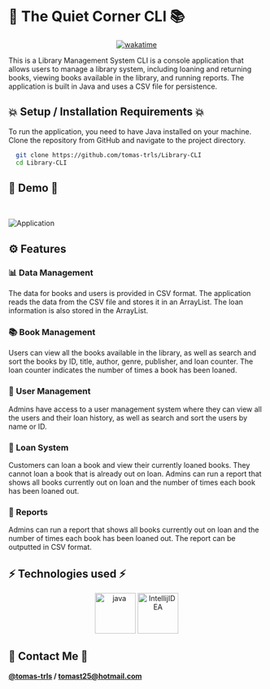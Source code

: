 # 🌟 The Quiet Corner CLI 📚

<div align="center">

[![wakatime](https://wakatime.com/badge/github/tomas-trls/Library-CLI.svg?style=flat-square)](https://wakatime.com/badge/github/tomas-trls/Library-CLI)
</div>

This is a Library Management System CLI is a console application that allows users to manage a library system, including loaning and returning books, viewing books available in the library, and running reports. The application is built in Java and uses a CSV file for persistence.

## 💥 Setup / Installation Requirements 💥

To run the application, you need to have Java installed on your machine. 
Clone the repository from GitHub and navigate to the project directory.

```bash
  git clone https://github.com/tomas-trls/Library-CLI
  cd Library-CLI
```

## 🌚 Demo 🌝

<br />
<p align="center">

   ![Application](http://g.recordit.co/XKlhSyxTrk.gif)
   
</p>

## ⚙️ Features

### 📊 Data Management
The data for books and users is provided in CSV format. The application reads the data from the CSV file and stores it in an ArrayList. 
The loan information is also stored in the ArrayList.

### 📚 Book Management
Users can view all the books available in the library, as well as search and sort the books by ID, title, author, genre, publisher, and loan counter. 
The loan counter indicates the number of times a book has been loaned.

<h3>🤵 User Management</h3>
Admins have access to a user management system where they can view all the users and their loan history, as well as search and sort the users by name or ID.

### 📝 Loan System
Customers can loan a book and view their currently loaned books. They cannot loan a book that is already out on loan. Admins can run a report that shows all books currently out on loan and the number of times each book has been loaned out.

### 🧾 Reports
Admins can run a report that shows all books currently out on loan and the number of times each book has been loaned out. The report can be outputted in CSV format.

## ⚡️ Technologies used ⚡️

<p align="center">
 <img src="https://www.vectorlogo.zone/logos/java/java-icon.svg" alt="java" width="80" height="80"/> 
 <img src="https://resources.jetbrains.com/storage/products/company/brand/logos/IntelliJ_IDEA_icon.png?_ga=2.49565158.1382529061.1682429692-955666481.1682429683" alt="IntellijIDEA" width="80" height="80"/> 
</p>

## 💎 Contact Me 💎

<strong>[@tomas-trls](https://www.github.com/tomas-trls) / tomast25@hotmail.com </strong>
